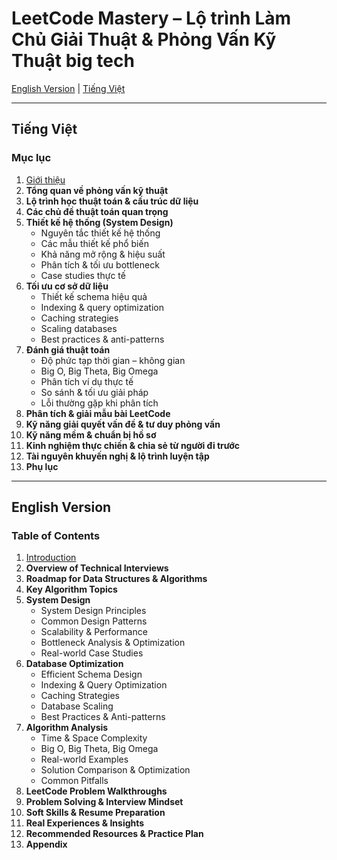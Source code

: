 # LeetCode Mastery – Lộ trình Làm Chủ Giải Thuật & Phỏng Vấn Kỹ Thuật big tech

[English Version](#english-version) | [Tiếng Việt](#tiếng-việt)

---

## Tiếng Việt

### Mục lục

1. [Giới thiệu](content/chapters/01-introduction/index.md)
2. **Tổng quan về phỏng vấn kỹ thuật**
3. **Lộ trình học thuật toán & cấu trúc dữ liệu**
4. **Các chủ đề thuật toán quan trọng**
5. **Thiết kế hệ thống (System Design)**
   - Nguyên tắc thiết kế hệ thống
   - Các mẫu thiết kế phổ biến
   - Khả năng mở rộng & hiệu suất
   - Phân tích & tối ưu bottleneck
   - Case studies thực tế
6. **Tối ưu cơ sở dữ liệu**
   - Thiết kế schema hiệu quả
   - Indexing & query optimization
   - Caching strategies
   - Scaling databases
   - Best practices & anti-patterns
7. **Đánh giá thuật toán**
   - Độ phức tạp thời gian – không gian
   - Big O, Big Theta, Big Omega
   - Phân tích ví dụ thực tế
   - So sánh & tối ưu giải pháp
   - Lỗi thường gặp khi phân tích
8. **Phân tích & giải mẫu bài LeetCode**
9. **Kỹ năng giải quyết vấn đề & tư duy phỏng vấn**
10. **Kỹ năng mềm & chuẩn bị hồ sơ**
11. **Kinh nghiệm thực chiến & chia sẻ từ người đi trước**
12. **Tài nguyên khuyến nghị & lộ trình luyện tập**
13. **Phụ lục**

---

## English Version

### Table of Contents

1. [Introduction](content/chapters/01-introduction/en.md)
2. **Overview of Technical Interviews**
3. **Roadmap for Data Structures & Algorithms**
4. **Key Algorithm Topics**
5. **System Design**
   - System Design Principles
   - Common Design Patterns
   - Scalability & Performance
   - Bottleneck Analysis & Optimization
   - Real-world Case Studies
6. **Database Optimization**
   - Efficient Schema Design
   - Indexing & Query Optimization
   - Caching Strategies
   - Database Scaling
   - Best Practices & Anti-patterns
7. **Algorithm Analysis**
   - Time & Space Complexity
   - Big O, Big Theta, Big Omega
   - Real-world Examples
   - Solution Comparison & Optimization
   - Common Pitfalls
8. **LeetCode Problem Walkthroughs**
9. **Problem Solving & Interview Mindset**
10. **Soft Skills & Resume Preparation**
11. **Real Experiences & Insights**
12. **Recommended Resources & Practice Plan**
13. **Appendix**
